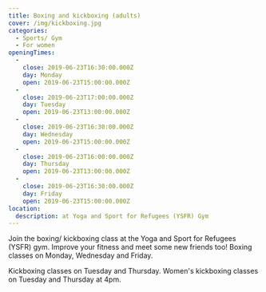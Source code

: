 ```yaml
---
title: Boxing and kickboxing (adults)
cover: /img/kickboxing.jpg
categories:
  - Sports/ Gym
  - For women
openingTimes:
  - 
    close: 2019-06-23T16:30:00.000Z
    day: Monday
    open: 2019-06-23T15:00:00.000Z
  - 
    close: 2019-06-23T17:00:00.000Z
    day: Tuesday
    open: 2019-06-23T13:00:00.000Z
  - 
    close: 2019-06-23T16:30:00.000Z
    day: Wednesday
    open: 2019-06-23T15:00:00.000Z
  - 
    close: 2019-06-23T16:00:00.000Z
    day: Thursday
    open: 2019-06-23T13:00:00.000Z
  - 
    close: 2019-06-23T16:30:00.000Z
    day: Friday
    open: 2019-06-23T15:00:00.000Z
location:
  description: at Yoga and Sport for Refugees (YSFR) Gym
---
```


Join the boxing/ kickboxing class at the Yoga and Sport for Refugees (YSFR) gym. Improve your fitness and meet some new friends too! Boxing classes on Monday, Wednesday and Friday.

Kickboxing classes on Tuesday and Thursday. Women's kickboxing classes on Tuesday and Thursday at 4pm.